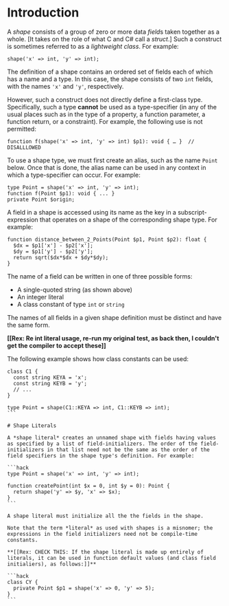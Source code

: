 # Introduction

A *shape* consists of a group of zero or more data *field*s taken together as a whole. [It takes on the role of what C and C# call a *struct*.] Such a construct is sometimes referred to as a *lightweight class*. For example:

```hack
shape('x' => int, 'y' => int);
```

The definition of a shape contains an ordered set of fields each of which has a name and a type. In this case, the shape consists of two `int` fields, with the names `'x'` and `'y'`, respectively.

However, such a construct does not directly define a first-class type. Specifically, such a type **cannot** be used as a type-specifier (in any of the usual places such as in the type of a property, a function parameter, a function return, or a constraint). For example, the following use is not permitted:

```hack
function f(shape('x' => int, 'y' => int) $p1): void { … }  // DISALLLOWED
```

To use a shape type, we must first create an alias, such as the name `Point` below. Once that is done, the alias name can be used in any context in which a type-specifier can occur. For example:

```hack
type Point = shape('x' => int, 'y' => int);
function f(Point $p1): void { ... }
private Point $origin;
```
A field in a shape is accessed using its name as the key in a subscript-expression that operates on a shape of the corresponding shape type. For example:

```hack
function distance_between_2_Points(Point $p1, Point $p2): float {
  $dx = $p1['x'] - $p2['x'];
  $dy = $p1['y'] - $p2['y'];
  return sqrt($dx*$dx + $dy*$dy);
}
```

The name of a field can be written in one of three possible forms:

  * A single-quoted string (as shown above)
  * An integer literal
  * A class constant of type `int` or `string`

The names of all fields in a given shape definition must be distinct and have the same form.

**[[Rex: Re int literal usage, re-run my original test, as back then, I couldn't get the compiler to accept these]]**

The following example shows how class constants can be used:

````hack
class C1 {
  const string KEYA = 'x';
  const string KEYB = 'y';
  // ...
}

type Point = shape(C1::KEYA => int, C1::KEYB => int);
```

# Shape Literals

A *shape literal* creates an unnamed shape with fields having values as specified by a list of field-initializers. The order of the field-initializers in that list need not be the same as the order of the field specifiers in the shape type's definition. For example:

```hack
type Point = shape('x' => int, 'y' => int);

function createPoint(int $x = 0, int $y = 0): Point {
  return shape('y' => $y, 'x' => $x);
}
```

A shape literal must initialize all the the fields in the shape.

Note that the term *literal* as used with shapes is a misnomer; the expressions in the field initializers need not be compile-time constants.

**[[Rex: CHECK THIS: If the shape literal is made up entirely of literals, it can be used in function default values (and class field initialiers), as follows:]]**

```hack
class CY {
  private Point $p1 = shape('x' => 0, 'y' => 5);
}
```
